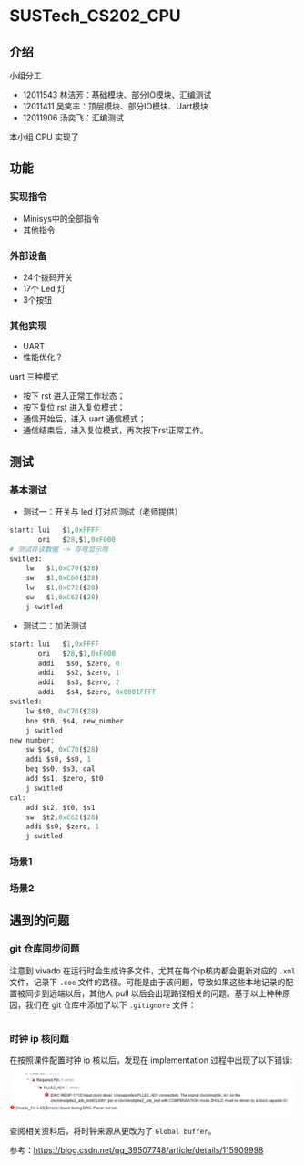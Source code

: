 # SUSTech_CS202_CPU

## 介绍

小组分工

- 12011543 林洁芳：基础模块、部分IO模块、汇编测试
- 12011411 吴笑丰：顶层模块、部分IO模块、Uart模块
- 12011906 汤奕飞：汇编测试

本小组 CPU 实现了

## 功能

### 实现指令

- Minisys中的全部指令
- 其他指令

### 外部设备

- 24个拨码开关
- 17个 Led 灯
- 3个按钮

### 其他实现

- UART
- 性能优化？

uart 三种模式

- 按下 rst 进入正常工作状态；
- 按下复位 rst 进入复位模式；
- 通信开始后，进入 uart 通信模式；
- 通信结束后，进入复位模式，再次按下rst正常工作。

## 测试

### 基本测试

- 测试一：开关与 led 灯对应测试（老师提供）

```python
start: lui   $1,0xFFFF			
       ori   $28,$1,0xF000
# 测试存读数据 -> 存啥显示啥        		
switled:								
	lw   $1,0xC70($28)				
	sw   $1,0xC60($28)				
	lw   $1,0xC72($28)
	sw   $1,0xC62($28)	
	j switled
```

- 测试二：加法测试

```python
start: lui   $1,0xFFFF			
       ori   $28,$1,0xF000
       addi   $s0, $zero, 0
       addi   $s2, $zero, 1
       addi   $s3, $zero, 2
       addi   $s4, $zero, 0x0001FFFF
switled:
	lw $t0, 0xC70($28)
	bne $t0, $s4, new_number
	j switled
new_number:									
	sw $s4, 0xC70($28)				
	addi $s0, $s0, 1
	beq $s0, $s3, cal
	add $s1, $zero, $t0
	j switled
cal:
	add $t2, $t0, $s1
	sw  $t2,0xC62($28)
	addi $s0, $zero, 1
	j switled
```

### 场景1

### 场景2

## 遇到的问题

### git 仓库同步问题

注意到 vivado 在运行时会生成许多文件，尤其在每个ip核内都会更新对应的 `.xml` 文件，记录下 `.coe` 文件的路径。可能是由于该问题，导致如果这些本地记录的配置被同步到远端以后，其他人 pull 以后会出现路径相关的问题。基于以上种种原因，我们在 git 仓库中添加了以下 `.gitignore` 文件：

```gitignore

```

### 时钟 ip 核问题

在按照课件配置时钟 ip 核以后，发现在 implementation 过程中出现了以下错误:

![](images/clock_ip.png)


查阅相关资料后，将时钟来源从更改为了 `Global buffer`。

参考：https://blog.csdn.net/qq_39507748/article/details/115909998